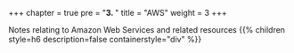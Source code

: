 +++
chapter = true
pre = "<b>3. </b>"
title = "AWS"
weight = 3
+++

Notes relating to Amazon Web Services and related resources
{{% children style=h6 description=false containerstyle="div" %}}

